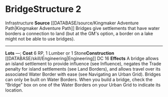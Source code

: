 ﻿---
cost: 6 RP, 1 Lumber or 1 Stone
id: '8'
level: '2'
name: Bridge
rarity: Common
rus_type_level: null
source: '[[DATABASE/source/Kingmaker Adventure Path|Kingmaker Adventure Path]]'
trait:
- '[[DATABASE/trait/Infrastructure|Infrastructure]]'
type: Kingdom Structure

---
# Bridge<span class="item-type">Structure 2</span>

<span class="item-trait">Infrastructure</span>
**Source** [[DATABASE/source/Kingmaker Adventure Path|Kingmaker Adventure Path]]
Bridges give settlements that have water borders a connection to land (but at the GM's option, a border on a lake might not be able to use bridges).

---
**Lots** —; **Cost** 6 RP, 1 Lumber or 1 Stone**Construction** [[DATABASE/skill/Engineering|Engineering]] DC 16
**Effects** A bridge allows an island settlement to provide influence (see Influence), negates the Trade penalty for island settlements (see Land Borders), and allows travel over its associated Water Border with ease (see Navigating an Urban Grid). Bridges can only be built on Water Borders. When you build a bridge, check the “Bridge” box on one of the Water Borders on your Urban Grid to indicate its location.